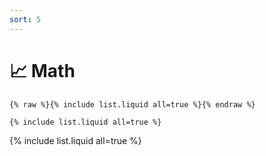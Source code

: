 ```yaml
---
sort: 5
---
```


# :chart_with_upwards_trend: Math

```
{% raw %}{% include list.liquid all=true %}{% endraw %}

{% include list.liquid all=true %}
```

{% include list.liquid all=true %}
